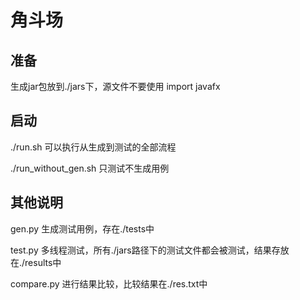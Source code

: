 # 角斗场

## 准备

生成jar包放到./jars下，源文件不要使用 import javafx

## 启动

./run.sh 可以执行从生成到测试的全部流程

./run_without_gen.sh 只测试不生成用例

## 其他说明

gen.py 生成测试用例，存在./tests中

test.py 多线程测试，所有./jars路径下的测试文件都会被测试，结果存放在./results中

compare.py 进行结果比较，比较结果在./res.txt中


